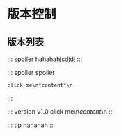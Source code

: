# 版本控制

## 版本列表

::: spoiler 
    hahahahjsdjdj
::: 

::: spoiler  spoiler 

    click me\n*content*\n
:::

::: version v1.0
  click me\n*content*\n
:::


::: tip
    hahahah
::: 